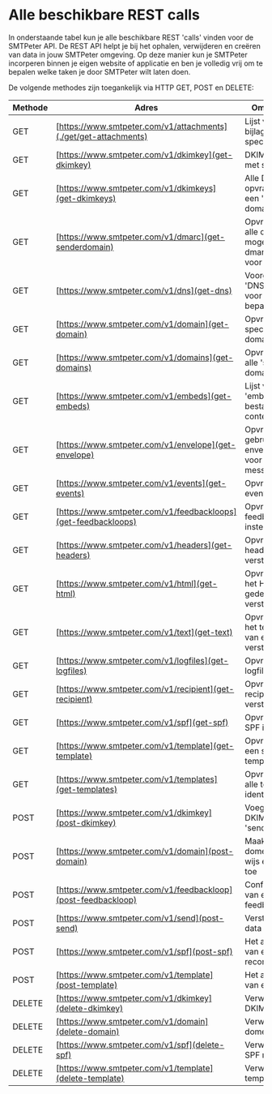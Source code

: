 # Alle beschikbare REST calls

In onderstaande tabel kun je alle beschikbare REST 'calls' vinden voor de 
SMTPeter API. De REST API helpt je bij het ophalen, verwijderen en creëren 
van data in jouw SMTPeter omgeving. Op deze manier kun je SMTPeter incorperen
binnen je eigen website of applicatie en ben je volledig vrij om te bepalen
welke taken je door SMTPeter wilt laten doen. 

De volgende methodes zijn toegankelijk via HTTP GET, POST en DELETE:

| Methode        | Adres                                                                                                    | Omschrijving                                                            |
|--------------- |----------------------------------------------------------------------------------------------------------|-------------------------------------------------------------------------|
| GET            | [https://www.smtpeter.com/v1/attachments](./get/get-attachments)                                               | Lijst van alle bijlages voor specifieke email                       |
| GET            | [https://www.smtpeter.com/v1/dkimkey](get-dkimkey)                                                       | DKIM opvragen met specifiek ID               |
| GET            | [https://www.smtpeter.com/v1/dkimkeys](get-dkimkeys)                                                     | Alle DKIM opvragen voor een 'sender domain'  |
| GET            | [https://www.smtpeter.com/v1/dmarc](get-senderdomain)                                                    | Opvragen van alle datums waar mogelijk een dmarc raport voor is      |
| GET            | [https://www.smtpeter.com/v1/dns](get-dns)                                                               | Voorgestelde 'DNS record' voor een bepaald domein                     |
| GET            | [https://www.smtpeter.com/v1/domain](get-domain)                                                         | Opvragen van specifiek 'sender domain'  |
| GET            | [https://www.smtpeter.com/v1/domains](get-domains)                                                       | Opvragen van alle 'sender domains'         |
| GET            | [https://www.smtpeter.com/v1/embeds](get-embeds)                                                         | Lijst van alle 'embedded' bestanden + content id (cid)                |
| GET            | [https://www.smtpeter.com/v1/envelope](get-envelope)                                                     | Opvragen van gebruikte envelope adres voor specifiek message id    |
| GET            | [https://www.smtpeter.com/v1/events](get-events)                                                         | Opvragen van events           |
| GET            | [https://www.smtpeter.com/v1/feedbackloops](get-feedbackloops)                                           | Opvragen van feedback loop instellingen     |
| GET            | [https://www.smtpeter.com/v1/headers](get-headers)                                                       | Opvragen van headers van een verstuurd bericht                       |
| GET            | [https://www.smtpeter.com/v1/html](get-html)                                                             | Opvragen van het HTML gedeelte van een verstuurd bericht          |
| GET            | [https://www.smtpeter.com/v1/text](get-text)                                                             | Opvragen van het text gedeelte van een verstuurd bericht          |
| GET            | [https://www.smtpeter.com/v1/logfiles](get-logfiles)                                                     | Opvragen van logfilesinformatie                          |
| GET            | [https://www.smtpeter.com/v1/recipient](get-recipient)                                                   | Opvragen van de recipient van een verstuurd bericht                   |
| GET            | [https://www.smtpeter.com/v1/spf](get-spf)                                                               | Opvragen van SPF informatie       |
| GET            | [https://www.smtpeter.com/v1/template](get-template)                                                     | Opvragen van een specifieke template         |
| GET            | [https://www.smtpeter.com/v1/templates](get-templates)                                                   | Opvragen van alle template identifiers      |
| POST           | [https://www.smtpeter.com/v1/dkimkey](post-dkimkey)                                                      | Voeg een nieuwe DKIM toe aan het 'sender domain'                     |
| POST           | [https://www.smtpeter.com/v1/domain](post-domain)                                                        | Maak een nieuw domein aan of wijs een domein toe                      |
| POST           | [https://www.smtpeter.com/v1/feedbackloop](post-feedbackloop)                                            | Configureren van een feedback loop    |
| POST           | [https://www.smtpeter.com/v1/send](post-send)                                                            | Versturen van data naar SMTP             |
| POST           | [https://www.smtpeter.com/v1/spf](post-spf)                                                              | Het aanmaken van een spf record           |
| POST           | [https://www.smtpeter.com/v1/template](post-template)                                                    | Het aanmaken van een template         |
| DELETE         | [https://www.smtpeter.com/v1/dkimkey](delete-dkimkey)                                                    | Verwijder een DKIM sleutel          |
| DELETE         | [https://www.smtpeter.com/v1/domain](delete-domain)                                                      | Verwijder een domein           | 
| DELETE         | [https://www.smtpeter.com/v1/spf](delete-spf)                                                            | Verwijder een SPF record           |
| DELETE         | [https://www.smtpeter.com/v1/template](delete-template)                                                  | Verwijder een template         |